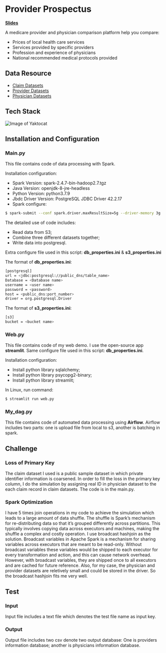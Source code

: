 # Provider Prospectus
**[Slides](https://docs.google.com/presentation/d/1fSQX1sfXcJ_6hanYQRTfsz3sDo1U9aSX/edit#slide=id.g9b6a5d037e_0_256)**

A medicare provider and physician comparison platform help you compare:
- Prices of local health care services
- Services provided by specific providers
- Profession and experience of physicians
- National recommended medical protocols provided
## Data Resource
- [Claim Datasets](https://www.cms.gov/Research-Statistics-Data-and-Systems/Downloadable-Public-Use-Files/SynPUFs/DE_Syn_PUF)
- [Provider Datasets](https://data.medicare.gov/Nursing-Home-Compare/Provider-Info/4pq5-n9py)
- [Physician Datasets](https://data.medicare.gov/Physician-Compare/Physician-Compare-National-Downloadable-File/mj5m-pzi6)

## Tech Stack
![Image of Yaktocat](https://github.com/haohaosijia/Provider-Prospectus/blob/master/image/tech_stack.png)
## Installation and Configuration
### Main.py
This file contains code of data processing with Spark. 

Installation configuration:
- Spark Version: spark-2.4.7-bin-hadoop2.7.tgz
- Java Version: openjdk-8-jre-headless
- Python Version: python3.7.9
- Jbdc Driver Version: PostgreSQL JDBC Driver 42.2.17
- Spark configure:
```sh
$ spark-submit --conf spark.driver.maxResultSize=5g --driver-memory 3g --executor-memory 4g --conf spark.shuffle.registration.timeout=50000 --conf spark.sql.shuffle.partitions=1000 --driver-class-path postgresql-42.2.16.jar --jars postgresql-42.2.16.jar --packages com.amazonaws:aws-java-sdk:1.7.4,org.apache.hadoop:hadoop-aws:2.7.7 --conf spark.executor.extraJavaOptions=-Dcom.amazonaws.services.s3.enableV4=true --conf spark.driver.extraJavaOptions=-Dcom.amazonaws.services.s3.enableV4=true --master spark://<local  ip>:7077 main.py

```

The detailed use of code includes:
- Read data from S3;
- Combine three different datasets together;
- Write data into postgresql.

Extra configure file used in this script: **db_properties.ini** & **s3_properties.ini**

The format of **db_properties.ini**:

```sh
[postgresql]     
url = <jdbc:postgresql://public_dns/table_name>          
Database = <Database name>  
username = <user name>       
password = <password>    
host = <public_dns:port_number>    
driver = org.postgresql.Driver 
```
The format of **s3_properties.ini**:

```sh
[s3]     
bucket = <bucket name> 
```

### Web.py
This file contains code of my web demo. I use the open-source app **streamlit**.
Same configure file used in this script: **db_properties.ini**.

Installation configuration:
- Install python library sqlalchemy;
- Install python library psycopg2-binary;
- Install python library streamlit;

In Linux, run command:
```sh
$ streamlit run web.py

```

### My_dag.py

This file contains code of automated data processing using **Airflow**. Airflow includes two parts: one is upload file from local to s3, another is batching in spark.

## Challenge
### Loss of Primary Key
The claim dataset I used is a public sample dataset in which private identifier information is coarsened. In order to fill the loss in the primary key column, I do the simulation by assigning real ID in physician dataset to the each claim record in claim datasets. The code is in the main.py.

### Spark Optimization
I have 5 times join operations in my code to achieve the simulation which leads to a large amount of data shuffle. The shuffle is Spark’s mechanism for re-distributing data so that it’s grouped differently across partitions. This typically involves copying data across executors and machines, making the shuffle a complex and costly operation.
I use broadcast hashjoin as the solution. Broadcast variables in Apache Spark is a mechanism for sharing variables across executors that are meant to be read-only. Without broadcast variables these variables would be shipped to each executor for every transformation and action, and this can cause network overhead. However, with broadcast variables, they are shipped once to all executors and are cached for future reference. Also, for my case, the physician and provider datasets are reletively small and could be stored in the driver. So the broadcast hashjoin fits me very well.
 
## Test
### Input
Input file includes a text file which denotes the test file name as input key.

### Output
Output file includes two csv denote two output database: One is providers information database; another is physicians information database.
